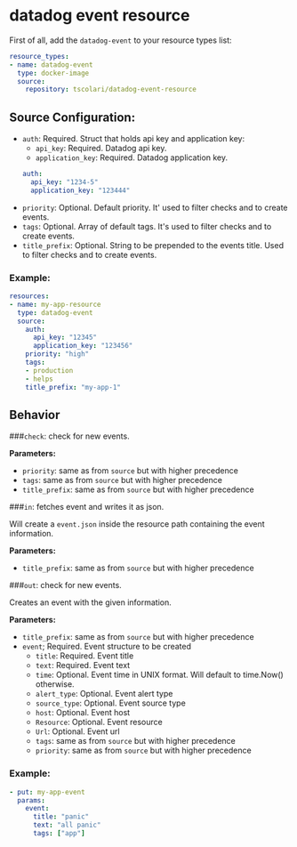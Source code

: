 # datadog event resource

First of all, add the `datadog-event` to your resource types list:

```yaml
resource_types:
- name: datadog-event
  type: docker-image
  source:
    repository: tscolari/datadog-event-resource
```

## Source Configuration:

* `auth`: Required. Struct that holds api key and application key:
  * `api_key`: Required. Datadog api key.
  * `application_key`: Required. Datadog application key.
  ```yaml
  auth:
    api_key: "1234-5"
    application_key: "123444"
  ```
* `priority`: Optional. Default priority. It' used to filter checks and to create events.
* `tags`: Optional. Array of default tags. It's used to filter checks and to create events.
* `title_prefix`: Optional. String to be prepended to the events title. Used to filter checks and to create events.

### Example:

```yaml
resources:
- name: my-app-resource
  type: datadog-event
  source:
    auth:
      api_key: "12345"
      application_key: "123456"
    priority: "high"
    tags:
    - production
    - helps
    title_prefix: "my-app-1"
```

## Behavior

###`check`: check for new events.

**Parameters:**
* `priority`: same as from `source` but with higher precedence
* `tags`: same as from `source` but with higher precedence
* `title_prefix`: same as from `source` but with higher precedence

###`in`: fetches event and writes it as json.

Will create a `event.json` inside the resource path containing the event information.

**Parameters:**
* `title_prefix`: same as from `source` but with higher precedence

###`out`: check for new events.

Creates an event with the given information.

**Parameters:**
* `title_prefix`: same as from `source` but with higher precedence
* `event`; Required. Event structure to be created
  * `title`: Required. Event title
  * `text`: Required. Event text
  * `time`: Optional. Event time in UNIX format. Will default to time.Now() otherwise.
  * `alert_type`: Optional. Event alert type
  * `source_type`: Optional. Event source type
  * `host`: Optional. Event host
  * `Resource`: Optional. Event resource
  * `Url`: Optional. Event url
  * `tags`: same as from `source` but with higher precedence
  * `priority`: same as from `source` but with higher precedence

### Example:

```yaml
- put: my-app-event
  params:
    event:
      title: "panic"
      text: "all panic"
      tags: ["app"]
```
